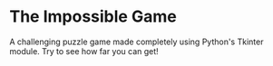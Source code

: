 # The Impossible Game
A challenging puzzle game made completely using Python's Tkinter module. Try to see how far you can get!
